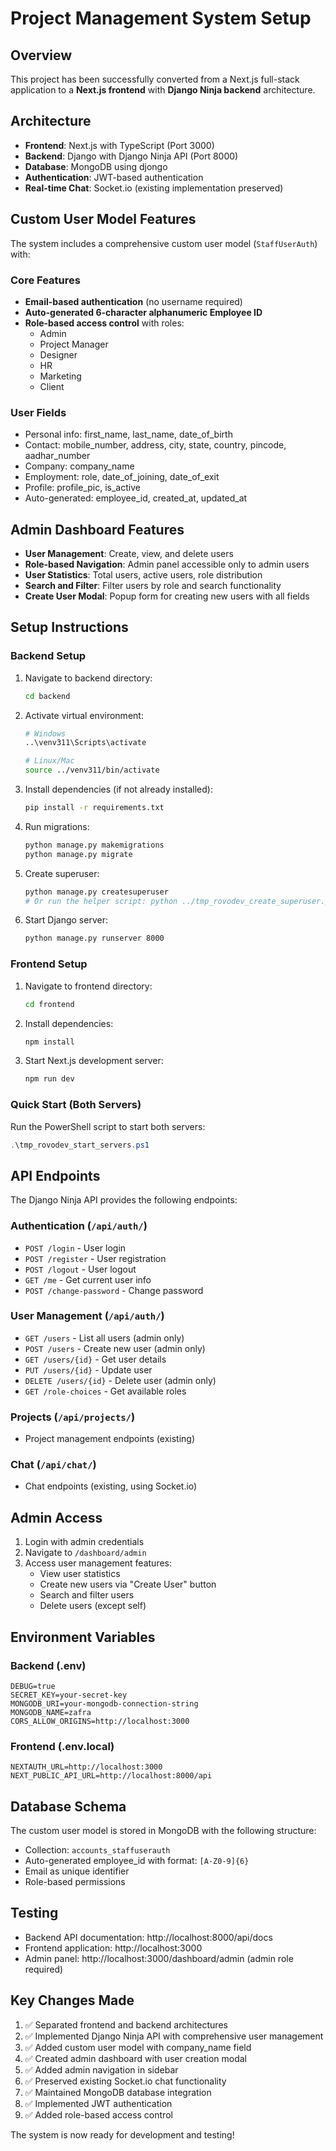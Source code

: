 # Project Management System Setup

## Overview
This project has been successfully converted from a Next.js full-stack application to a **Next.js frontend** with **Django Ninja backend** architecture.

## Architecture
- **Frontend**: Next.js with TypeScript (Port 3000)
- **Backend**: Django with Django Ninja API (Port 8000)
- **Database**: MongoDB using djongo
- **Authentication**: JWT-based authentication
- **Real-time Chat**: Socket.io (existing implementation preserved)

## Custom User Model Features
The system includes a comprehensive custom user model (`StaffUserAuth`) with:

### Core Features
- **Email-based authentication** (no username required)
- **Auto-generated 6-character alphanumeric Employee ID**
- **Role-based access control** with roles:
  - Admin
  - Project Manager
  - Designer
  - HR
  - Marketing
  - Client

### User Fields
- Personal info: first_name, last_name, date_of_birth
- Contact: mobile_number, address, city, state, country, pincode, aadhar_number
- Company: company_name
- Employment: role, date_of_joining, date_of_exit
- Profile: profile_pic, is_active
- Auto-generated: employee_id, created_at, updated_at

## Admin Dashboard Features
- **User Management**: Create, view, and delete users
- **Role-based Navigation**: Admin panel accessible only to admin users
- **User Statistics**: Total users, active users, role distribution
- **Search and Filter**: Filter users by role and search functionality
- **Create User Modal**: Popup form for creating new users with all fields

## Setup Instructions

### Backend Setup
1. Navigate to backend directory:
   ```bash
   cd backend
   ```

2. Activate virtual environment:
   ```bash
   # Windows
   ..\venv311\Scripts\activate
   
   # Linux/Mac
   source ../venv311/bin/activate
   ```

3. Install dependencies (if not already installed):
   ```bash
   pip install -r requirements.txt
   ```

4. Run migrations:
   ```bash
   python manage.py makemigrations
   python manage.py migrate
   ```

5. Create superuser:
   ```bash
   python manage.py createsuperuser
   # Or run the helper script: python ../tmp_rovodev_create_superuser.py
   ```

6. Start Django server:
   ```bash
   python manage.py runserver 8000
   ```

### Frontend Setup
1. Navigate to frontend directory:
   ```bash
   cd frontend
   ```

2. Install dependencies:
   ```bash
   npm install
   ```

3. Start Next.js development server:
   ```bash
   npm run dev
   ```

### Quick Start (Both Servers)
Run the PowerShell script to start both servers:
```powershell
.\tmp_rovodev_start_servers.ps1
```

## API Endpoints
The Django Ninja API provides the following endpoints:

### Authentication (`/api/auth/`)
- `POST /login` - User login
- `POST /register` - User registration
- `POST /logout` - User logout
- `GET /me` - Get current user info
- `POST /change-password` - Change password

### User Management (`/api/auth/`)
- `GET /users` - List all users (admin only)
- `POST /users` - Create new user (admin only)
- `GET /users/{id}` - Get user details
- `PUT /users/{id}` - Update user
- `DELETE /users/{id}` - Delete user (admin only)
- `GET /role-choices` - Get available roles

### Projects (`/api/projects/`)
- Project management endpoints (existing)

### Chat (`/api/chat/`)
- Chat endpoints (existing, using Socket.io)

## Admin Access
1. Login with admin credentials
2. Navigate to `/dashboard/admin` 
3. Access user management features:
   - View user statistics
   - Create new users via "Create User" button
   - Search and filter users
   - Delete users (except self)

## Environment Variables

### Backend (.env)
```
DEBUG=true
SECRET_KEY=your-secret-key
MONGODB_URI=your-mongodb-connection-string
MONGODB_NAME=zafra
CORS_ALLOW_ORIGINS=http://localhost:3000
```

### Frontend (.env.local)
```
NEXTAUTH_URL=http://localhost:3000
NEXT_PUBLIC_API_URL=http://localhost:8000/api
```

## Database Schema
The custom user model is stored in MongoDB with the following structure:
- Collection: `accounts_staffuserauth`
- Auto-generated employee_id with format: `[A-Z0-9]{6}`
- Email as unique identifier
- Role-based permissions

## Testing
- Backend API documentation: http://localhost:8000/api/docs
- Frontend application: http://localhost:3000
- Admin panel: http://localhost:3000/dashboard/admin (admin role required)

## Key Changes Made
1. ✅ Separated frontend and backend architectures
2. ✅ Implemented Django Ninja API with comprehensive user management
3. ✅ Added custom user model with company_name field
4. ✅ Created admin dashboard with user creation modal
5. ✅ Added admin navigation in sidebar
6. ✅ Preserved existing Socket.io chat functionality
7. ✅ Maintained MongoDB database integration
8. ✅ Implemented JWT authentication
9. ✅ Added role-based access control

The system is now ready for development and testing!
